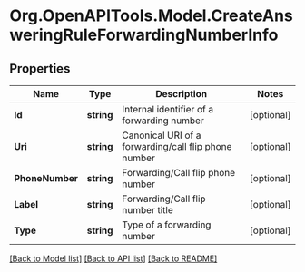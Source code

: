 
# Org.OpenAPITools.Model.CreateAnsweringRuleForwardingNumberInfo

## Properties

Name | Type | Description | Notes
------------ | ------------- | ------------- | -------------
**Id** | **string** | Internal identifier of a forwarding number | [optional] 
**Uri** | **string** | Canonical URI of a forwarding/call flip phone number | [optional] 
**PhoneNumber** | **string** | Forwarding/Call flip phone number | [optional] 
**Label** | **string** | Forwarding/Call flip number title | [optional] 
**Type** | **string** | Type of a forwarding number | [optional] 

[[Back to Model list]](../README.md#documentation-for-models)
[[Back to API list]](../README.md#documentation-for-api-endpoints)
[[Back to README]](../README.md)

